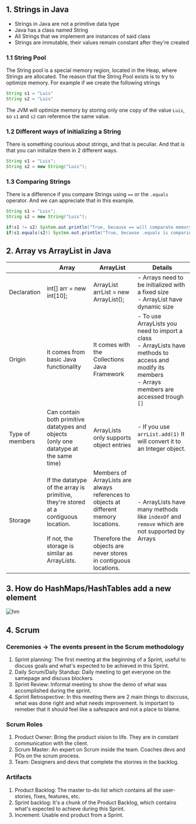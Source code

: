 ## 1. Strings in Java
- Strings in Java are not a primitive data type
- Java has a class named String
- All Strings that we implement are instances of said class
- Strings are immutable, their values remain constant after they're created

### 1.1 String Pool
The String pool is a special memory region, located in the Heap, where Strings are allocated. The reason that the String Pool exists is to try to optimize memory. For example if we create the following strings
```java
String s1 = "Luis"
String s2 = "Luis"
```
The JVM will optimize memory by storing only one copy of the value `Luis`, so `s1` and `s2` can reference the same value.

### 1.2 Different ways of initializing a String
There is something courious about strings, and that is peculiar. And that is that you can initialize them in 2 different ways.
```java
String s1 = "Luis";
String s2 = new String("Luis");
```
### 1.3 Comparing Strings
There is a difference if you compare Strings using `==` or the `.equals` operator. And we can appreciate that in this example.
```java
String s1 = "Luis";
String s2 = new String("Luis");

if(s1 != s2) System.out.println("True, because == will comparate memory reference instead of actual values");
if(s1.equals(s2)) System.out.println("True, because .equals is comparing actual values instead of memory reference");
```

## 2. Array vs ArrayList in Java
|                 | Array                                                                                                                                    | ArrayList                                                                                                                                                    | Details                                                                                                                                                   |
|-----------------|------------------------------------------------------------------------------------------------------------------------------------------|--------------------------------------------------------------------------------------------------------------------------------------------------------------|-----------------------------------------------------------------------------------------------------------------------------------------------------------|
| Declaration     | int[] arr = new int[10];                                                                                                                 | ArrayList<Type> arrList = new ArrayList();                                                                                                                   | - Arrays need to be initialized with a fixed size<br>- ArrayList have dynamic size                                                                         |
| Origin          | It comes from basic Java functionality                                                                                                   | It comes with the Collections Java Framework                                                                                                                 | - To use ArrayLists you need to import a class<br>- ArrayLists have methods to access and modify its members<br>- Arrays members are accessed trough `[]` |
| Type of members | Can contain both primitive datatypes and objects<br>(only one datatype at the same time)                                                 | ArrayLists only supports object entries                                                                                                                      | - If you use `arrList.add(1)` It will convert it to an Integer object.                                                                                    |
| Storage         | If the datatype of the array is primitive, they're stored at a contiguous location.<br><br>If not, the storage is similar as ArrayLists. | Members of ArrayLists are always references to objects at different memory locations.<br><br>Therefore the objects are never stores in contiguous locations. | - ArrayLists have many methods like `indexOf` and `remove` which are not supported by Arrays                                                              |

## 3. How do HashMaps/HashTables add a new element
![hm](https://github.com/luis-valdez/Learning-Journal/blob/gh-pages/images/Hashmap.png)

## 4. Scrum
### Ceremonies -> The events present in the Scrum methodology
1. Sprint planning: The first meeting at the beginning of a Sprint, useful to discuss goals and what's expected to be achieved in this Sprint.
2. Daily Scrum/Daily Standup: Daily meeting to get everyone on the samepage and discuss blockers.
3. Sprint Review: Informal meeting to show the demo of what was accomplished during the sprint.
4. Sprint Retrospective: In this meeting there are 2 main things to disccuss, what was done right and what needs improvement. Is important to remeber that it should feel like a safespace and not a place to blame.

### Scrum Roles
1. Product Owner: Bring the product vision to life. They are in constant communication with the client.
2. Scrum Master: An expert on Scrum inside the team. Coaches devs and POs on the scrum process.
3. Team: Designers and devs that complete the storires in the backlog.

### Artifacts
1. Product Backlog: The master to-do list which contains all the user-stories, fixes, features, etc.
2. Sprint backlog: It's a chunk of the Product Backlog, which contains what's expected to achieve during this Sprint.
3. Increment: Usable end product from a Sprint.
